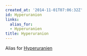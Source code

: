 ```yaml
---
created_at: '2014-11-01T07:06:32Z'
id: Hyperuranion
links:
  alias_for:
  - Hyperuranien
title: Hyperuranion
---
```


Alias for [Hyperuranien]

  [Hyperuranien]: Hyperuranien